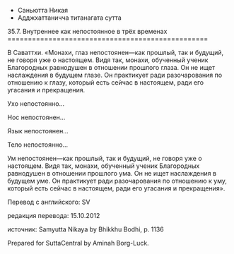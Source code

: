 









* Саньютта Никая
* Адджхаттаничча титанагата сутта


35\.7\. Внутреннее как непостоянное в трёх временах
\=\=\=\=\=\=\=\=\=\=\=\=\=\=\=\=\=\=\=\=\=\=\=\=\=\=\=\=\=\=\=\=\=\=\=\=\=\=\=\=\=\=\=\=\=\=\=\=\=



В Саваттхи\. «Монахи, глаз непостоянен—как прошлый, так и будущий, не говоря уже о настоящем\. Видя так, монахи, обученный ученик Благородных равнодушен в отношении прошлого глаза\. Он не ищет наслаждения в будущем глазе\. Он практикует ради разочарования по отношению к глазу, который есть сейчас в настоящем, ради его угасания и прекращения\.


Ухо непостоянно…


Нос непостоянен…


Язык непостоянен…


Тело непостоянно…


Ум непостоянен—как прошлый, так и будущий, не говоря уже о настоящем\. Видя так, монахи, обученный ученик Благородных равнодушен в отношении прошлого ума\. Он не ищет наслаждения в будущем уме\. Он практикует ради разочарования по отношению к уму, который есть сейчас в настоящем, ради его угасания и прекращения»\.



Перевод с английского: SV


редакция перевода: 15\.10\.2012


источник: Samyutta Nikaya by Bhikkhu Bodhi, p\. 1136


Prepared for SuttaCentral by Aminah Borg\-Luck\.






